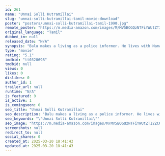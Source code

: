 ```yaml
---
id: 261
name: "Unnai Solli Kutramillai"
slug: "unnai-solli-kutramillai-tamil-movie-download"
poster: "posters/unnai-solli-kutramillai-tamil-1990.jpg"
remote_poster: "https://m.media-amazon.com/images/M/MV5BOGQzNTFiYWUtZTI2ZC00YmQyLThkZTYtYjJhN2IxMDEzMjcyXkEyXkFqcGdeQXVyMjA4OTI5NDQ@._V1_SX300.jpg"
original_language: "Tamil"
dubbed_in: null
released_date: "N/A"
synopsis: "Balu makes a living as a police informer. He lives with Namasivayam and is adored by his family. But one such tip-off leads to the arrest and subsequent suicide of Namasivayam and his family."
type: "movie"
rating: "5.1"
imdbid: "tt0320698"
tmdbid: null
views: 0
likes: 0
dislikes: 0
author_id: 1
trailer_url: null
runtime: "N/A"
is_featured: 0
is_active: 1
is_comingsoon: 0
seo_title: "Unnai Solli Kutramillai"
seo_description: "Balu makes a living as a police informer. He lives with Namasivayam and is adored by his family. But one such tip-off leads to the arrest and subsequent suicide of Namasivayam and his family."
seo_keywords: "\"Unnai Solli Kutramillai\""
seo_image: "https://m.media-amazon.com/images/M/MV5BOGQzNTFiYWUtZTI2ZC00YmQyLThkZTYtYjJhN2IxMDEzMjcyXkEyXkFqcGdeQXVyMjA4OTI5NDQ@._V1_SX300.jpg"
screenshots: null
redirect_to: null
social_shares: 0
created_at: 2025-03-20 18:41:43
updated_at: 2025-03-20 18:41:43
---
```


